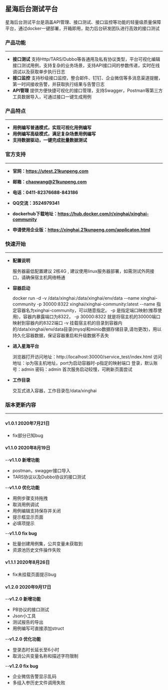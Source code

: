 ## 星海后台测试平台

星海后台测试平台是涵盖API管理、接口测试、接口监控等功能的轻量级质量保障平台，通过docker一键部署，开箱即用，助力后台研发团队进行高效的接口测试

### 产品功能

---

- **接口测试**
  支持Http/TARS/Dubbo等各通用及私有协议类型，平台可视化编辑接口测试用例，支持复杂的业务场景，支持API接口间的参数传递，实时在线调试以及获取单步执行日志
- **接口监控**
  支持秒级接口监控，整合邮件、钉钉、企业微信等多消息渠道提醒，第一时间接收告警，并获取执行结果与告警日志
- **API管理**
  提供方便快捷可视化的接口管理，支持Swagger，Postman等第三方工具数据导入，可通过接口一键生成用例

### 产品特点

---

- **用例编写普通模式，实现可视化用例编写**
- **用例编写高级模式，满足复杂场景用例编写**
- **支持数据驱动，一键完成批量数据测试**

### 官方支持

---

- **官网：https://utest.21kunpeng.com**
  
- **邮箱：chaowang@21kunpeng.com**

- **电话：0411-82376688-843186**
  
- **QQ交流：3524979341**
  
- **dockerhub下载地址：https://hub.docker.com/r/xinghai/xinghai-community**
  
- **申请使用企业版：https://xinghai.21kunpeng.com/applicaton.html**
  

### 快速开始

---

- **配置说明**

  服务器最低配置建议 2核4G , 建议使用linux服务器部署，如需测试外网接口，请确保宿主机网络畅通
  
- **容器启动**

  docker run -d -v /data/xinghai:/data/xinghai/env/data --name xinghai-community -p 30000:8322 xinghai/xinghai-community:latest
  --name 指定容器名为xinghai-community，可以随意指定。
  -p 是指定端口映射(推荐使用)，容器内暴露端口为8322， -p 30000:8322 就是将宿主机的30000端口映射到容器内的8322端口
  -v 挂载宿主机的目录到容器内的/data/xinghai/env/data目录(mysql和minio数据存储目录,请勿更改)，用以持久化容器数据，保证容器重启和升级数据不丢失
  
- **进入星海平台**

  浏览器打开访问地址：http://localhost:30000/service_test/index.html
  访问地址：ip为宿主机地址，port为启动容器时-p指定的映射端口
  登录，默认账号：admin 密码：admin 首次服务启动较慢，可刷新页面尝试
  
- **工作目录**

  交互式进入容器，工作目录在/data/xinghai
  

### 版本更新内容

---

#### v1.0.1   2020年7月21日 

- fix部分已知bug
  
#### v1.1.0   2020年8月19日
  
--**v1.1.0 新增功能**
- postman，swagger接口导入
- TARS协议以及Dubbo协议的接口测试

--**v1.1.0 优化功能**

- 用例步骤支持拖拽
- 取消用例调试
- 用例编辑支持保存并关闭
- 提示框显示页面
- 必填项提示

--**v1.1.0 fix bug**

- 批量创建用例集，公共变量未获取到
- 资源池历史文件操作失败

#### v1.1.1  2020年8月26日

- fix未挂载页面提示bug

#### v1.2.0  2020年9月17日

--**v1.2.0 新增功能**

- PB协议的接口测试
- Json小工具
- 测试报告的导出
- 用例编写可直接添加struct

--**v1.2.0 优化功能**

- 登录态时长延长至6小时
- 取消公共变量名称和描述字符限制


--**v1.2.0 fix bug**

- 企业微信告警显示乱码
- 多组入参历史文件调用失败
